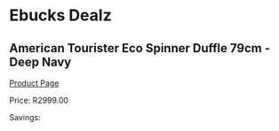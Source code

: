 
# Ebucks Dealz
## American Tourister Eco Spinner Duffle 79cm - Deep Navy
[Product Page](https://www.ebucks.com/web/shop/productSelected.do?prodId=1236234805&catId=365267763)

Price: R2999.00

Savings: 


	